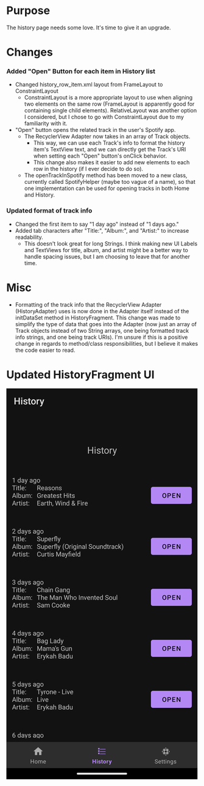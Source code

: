 # Purpose
The history page needs some love. It's time to give it an upgrade.

# Changes
### Added "Open" Button for each item in History list
- Changed history_row_item.xml layout from FrameLayout to ConstraintLayout
	- ConstraintLayout is a more appropriate layout to use when aligning two elements on the same row (FrameLayout is apparently good for containing single child elements). RelativeLayout was another option I considered, but I chose to go with ConstraintLayout due to my familiarity with it.
- "Open" button opens the related track in the user's Spotify app.
	- The RecyclerView Adapter now takes in an array of Track objects. 
		- This way, we can use each Track's info to format the history item's TextView text, and we can directly get the Track's URI when setting each "Open" button's onClick behavior.
		- This change also makes it easier to add new elements to each row in the history (if I ever decide to do so).
	- The openTrackInSpotify method has been moved to a new class, currently called SpotifyHelper (maybe too vague of a name), so that one implementation can be used for opening tracks in both Home and History.
### Updated format of track info
- Changed the first item to say "1 day ago" instead of "1 days ago."
- Added tab characters after "Title:", "Album:", and "Artist:" to increase readability.
	- This doesn't look great for long Strings. I think making new UI Labels and TextViews for title, album, and artist might be a better way to handle spacing issues, but I am choosing to leave that for another time.

# Misc
- Formatting of the track info that the RecyclerView Adapter (HistoryAdapter) uses is now done in the Adapter itself instead of the initDataSet method in HistoryFragment. This change was made to simplify the type of data that goes into the Adapter (now just an array of Track objects instead of two String arrays, one being formatted track info strings, and one being track URIs). I'm unsure if this is a positive change in regards to method/class responsibilities, but I believe it makes the code easier to read.

# Updated HistoryFragment UI
![Screenshot of HistoryFragment UI Oct14](../images/Entry09/HistoryFragment-UI-Oct14.png)